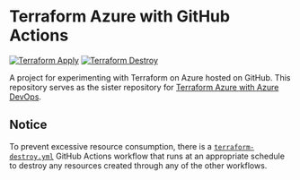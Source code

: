 # Terraform Azure with GitHub Actions

[![Terraform Apply](https://github.com/adyavanapalli/TerraformAzureWithGitHubActions/actions/workflows/terraform-apply.yml/badge.svg)](https://github.com/adyavanapalli/TerraformAzureWithGitHubActions/actions/workflows/terraform-apply.yml) [![Terraform Destroy](https://github.com/adyavanapalli/TerraformAzureWithGitHubActions/actions/workflows/terraform-destroy.yml/badge.svg)](https://github.com/adyavanapalli/TerraformAzureWithGitHubActions/actions/workflows/terraform-destroy.yml)

A project for experimenting with Terraform on Azure hosted on GitHub. This
repository serves as the sister repository for
[Terraform Azure with Azure DevOps](https://dev.azure.com/starsandmanifolds/TerraformAzureWithAzureDevOps).

## Notice

To prevent excessive resource consumption, there is a
[`terraform-destroy.yml`](.github/workflows/terraform-destroy.yml)
GitHub Actions workflow that runs at an appropriate schedule to destroy any
resources created through any of the other workflows.

